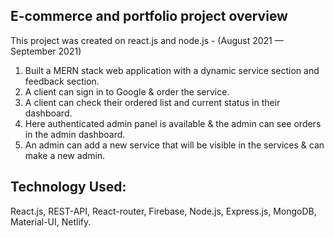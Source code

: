 ## E-commerce and portfolio project overview
This project was created on react.js and node.js - (August 2021 — September 2021)

1. Built a MERN stack web application with a dynamic service section and feedback section.
2. A client can sign in to Google & order the service.
3. A client can check their ordered list and current status in their dashboard.
4. Here authenticated admin panel is available & the admin can see orders in the admin dashboard.
5. An admin can add a new service that will be visible in the services & can make a new admin.

## Technology Used:
React.js, REST-API, React-router, Firebase, Node.js, Express.js, MongoDB, Material-UI, Netlify.
